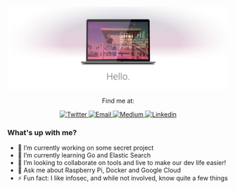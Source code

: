 <img src="https://raw.githubusercontent.com/lesmo/lesmo/master/hello-sinuhe.png" alt="Hello" />

<p align="center">
 Find me at:
</p>
<p align="center">
  <a href="https://twitter.com/lesmocasanova" target="_blank">
    <img src="https://img.shields.io/badge/-@lesmocasanova-1ca0f1?style=flat-square&labelColor=1ca0f1&logo=twitter&logoColor=white" alt="Twitter">
  </a>
  <a href="mailto:lesmo@lesmo.com.mx" target="_blank">
    <img src="https://img.shields.io/badge/-lesmo@lesmo.com.mx-c14438?style=flat-square&logo=Gmail&logoColor=white" alt="Email">
  </a>
  <a href="https://medium.com/@lesmocasanova/" target="_blank">
    <img src="https://img.shields.io/badge/-@lesmocasanova-03a57a?style=flat-square&labelColor=000000&logo=Medium" alt="Medium">
  </a>
  <a href="https://www.linkedin.com/in/lesmo/" target="_blank">
    <img src="https://img.shields.io/badge/-lesmo-blue?style=flat-square&logo=Linkedin&logoColor=white" alt="Linkedin">
  </a>
</p>

### What's up with me?
- 🔭 I’m currently working on some secret project
- 🌱 I’m currently learning Go and Elastic Search
- 👯 I’m looking to collaborate on tools and live to make our dev life easier!
- 💬 Ask me about Raspberry Pi, Docker and Google Cloud
- ⚡ Fun fact: I like infosec, and while not involved, know quite a few things
